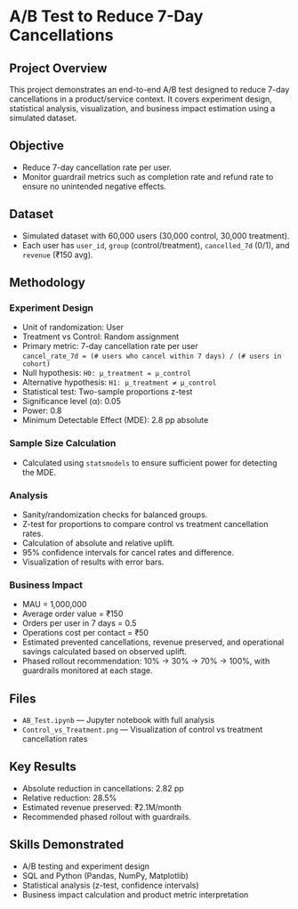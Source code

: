 # A/B Test to Reduce 7-Day Cancellations

## Project Overview
This project demonstrates an end-to-end A/B test designed to reduce 7-day cancellations in a product/service context. It covers experiment design, statistical analysis, visualization, and business impact estimation using a simulated dataset.

## Objective
- Reduce 7-day cancellation rate per user.
- Monitor guardrail metrics such as completion rate and refund rate to ensure no unintended negative effects.

## Dataset
- Simulated dataset with 60,000 users (30,000 control, 30,000 treatment).
- Each user has `user_id`, `group` (control/treatment), `cancelled_7d` (0/1), and `revenue` (₹150 avg).

## Methodology

### Experiment Design
- Unit of randomization: User
- Treatment vs Control: Random assignment
- Primary metric: 7-day cancellation rate per user  
  `cancel_rate_7d = (# users who cancel within 7 days) / (# users in cohort)`
- Null hypothesis: `H0: μ_treatment = μ_control`
- Alternative hypothesis: `H1: μ_treatment ≠ μ_control`
- Statistical test: Two-sample proportions z-test
- Significance level (α): 0.05
- Power: 0.8
- Minimum Detectable Effect (MDE): 2.8 pp absolute

### Sample Size Calculation
- Calculated using `statsmodels` to ensure sufficient power for detecting the MDE.

### Analysis
- Sanity/randomization checks for balanced groups.
- Z-test for proportions to compare control vs treatment cancellation rates.
- Calculation of absolute and relative uplift.
- 95% confidence intervals for cancel rates and difference.
- Visualization of results with error bars.

### Business Impact
- MAU = 1,000,000
- Average order value = ₹150
- Orders per user in 7 days = 0.5
- Operations cost per contact = ₹50
- Estimated prevented cancellations, revenue preserved, and operational savings calculated based on observed uplift.
- Phased rollout recommendation: 10% → 30% → 70% → 100%, with guardrails monitored at each stage.

## Files
- `AB_Test.ipynb` — Jupyter notebook with full analysis
- `Control_vs_Treatment.png` — Visualization of control vs treatment cancellation rates

## Key Results
- Absolute reduction in cancellations: 2.82 pp
- Relative reduction: 28.5%
- Estimated revenue preserved: ₹2.1M/month
- Recommended phased rollout with guardrails.

## Skills Demonstrated
- A/B testing and experiment design
- SQL and Python (Pandas, NumPy, Matplotlib)
- Statistical analysis (z-test, confidence intervals)
- Business impact calculation and product metric interpretation
